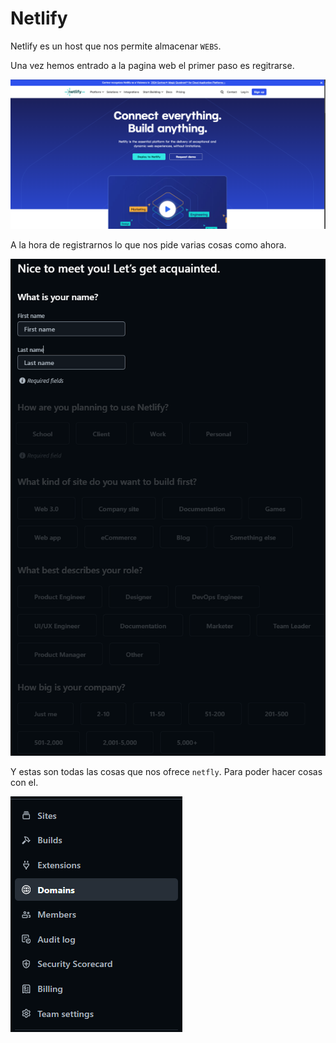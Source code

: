 # Netlify

Netlify es un host que nos permite almacenar `WEBS`.

Una vez hemos entrado a la pagina web el primer paso es regitrarse.

![Netfly](Netfly1.png)

A la hora de registrarnos lo que nos pide varias cosas como ahora.

![Netfly](Netfly2.png)

Y estas son todas las cosas que nos ofrece `netfly`. Para poder hacer cosas con el.

![Netfly](Netfly3.png)



